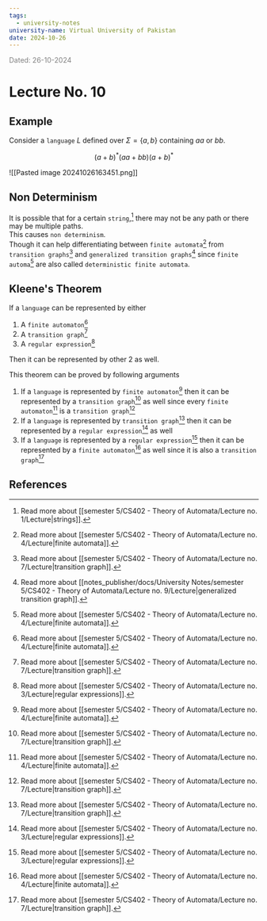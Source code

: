 ```yaml
---
tags:
  - university-notes
university-name: Virtual University of Pakistan
date: 2024-10-26
---
```


<span style="color: gray;">Dated: 26-10-2024</span>

# Lecture No. 10

## Example

Consider a `language` $L$ defined over $\Sigma = \{a, b\}$ containing $aa$ or $bb$.  

$$(a+b)^*(aa + bb)(a + b)^*$$

![[Pasted image 20241026163451.png]]

## Non Determinism

It is possible that for a certain `string`,[^1] there may not be any path or there may be multiple paths.  
This causes `non determinism`.  
Though it can help differentiating between `finite automata`[^2] from `transition graphs`[^3] and `generalized transition graphs`[^4] since `finite automa`[^2] are also called `deterministic finite automata`.

## Kleene's Theorem

If a `language` can be represented by either

1. A `finite automaton`[^2]
2. A `transition graph`[^3]
3. A `regular expression`[^5]

Then it can be represented by other 2 as well.

This theorem can be proved by following arguments

1. If a `language` is represented by `finite automaton`[^2] then it can be represented by a `transition graph`[^3] as well since every `finite automaton`[^2] is a `transition graph`[^3]
2. If a `language` is represented by `transition graph`[^3] then it can be represented by a `regular expression`[^5] as well
3. If a `language` is represented by a `regular expression`[^5] then it can be represented by a `finite automaton`[^2] as well since it is also a `transition graph`[^3]

## References

[^1]: Read more about [[semester 5/CS402 - Theory of Automata/Lecture no. 1/Lecture|strings]].
[^2]: Read more about [[semester 5/CS402 - Theory of Automata/Lecture no. 4/Lecture|finite automata]].
[^3]: Read more about [[semester 5/CS402 - Theory of Automata/Lecture no. 7/Lecture|transition graph]].
[^4]: Read more about [[notes_publisher/docs/University Notes/semester 5/CS402 - Theory of Automata/Lecture no. 9/Lecture|generalized transition graph]].
[^5]: Read more about [[semester 5/CS402 - Theory of Automata/Lecture no. 3/Lecture|regular expressions]].
